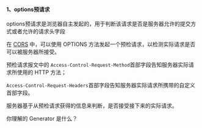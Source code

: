 #### 1、options预请求

options预请求是浏览器自主发起的，用于判断该请求是否是服务器允许的提交方式或者允许的请求头字段



在 [CORS](https://developer.mozilla.org/zh-CN/docs/Web/HTTP/Access_control_CORS) 中，可以使用 OPTIONS 方法发起一个预检请求，以检测实际请求是否可以被服务器所接受。

预检请求报文中的 `Access-Control-Request-Method`首部字段告知服务器实际请求所使用的 HTTP 方法；

`Access-Control-Request-Headers`首部字段告知服务器实际请求所携带的自定义首部字段。

服务器基于从预检请求获得的信息来判断，是否接受接下来的实际请求。



你理解的 Generator 是什么？

